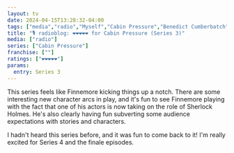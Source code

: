 ```yaml
---
layout: tv
date: 2024-04-15T13:28:32-04:00
tags: ["media","radio","Myself","Cabin Pressure","Benedict Cumberbatch","John Finnemore"]
title: "🎙️ radioblog: ❤️❤️❤️❤️❤️ for Cabin Pressure (Series 3)"
media: ["radio"]
series: ["Cabin Pressure"]
franchise: [""]
ratings: ["❤️❤️❤️❤️❤️"]
params:
  entry: Series 3
---
```

This series feels like Finnemore kicking things up a notch. There are some interesting new character arcs in play, and it's fun to see Finnemore playing with the fact that one of his actors is now taking on the role of Sherlock Holmes. He's also clearly having fun subverting some audience expectations with stories and characters.

I hadn't heard this series before, and it was fun to come back to it! I'm really excited for Series 4 and the finale episodes.
